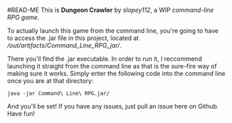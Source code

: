 #READ-ME
This is **Dungeon Crawler** by *slopey112*, a WIP *command-line RPG game*.

To actually launch this game from the command line, you're going to have to access the .jar file in this project, located at */out/artifacts/Command_Line_RPG_jar/*.

There you'll find the .jar executable. In order to run it, I reccommend launching it straight from the command line as that is the sure-fire way of making sure it works. Simply enter the following code into the command line once you are at that directory:

```$xslt
java -jar Command\ Line\ RPG.jar/
```

And you'll be set! If you have any issues, just pull an issue here on Github. Have fun!